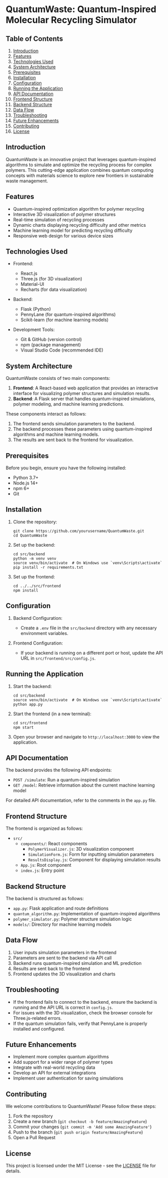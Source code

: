 # QuantumWaste: Quantum-Inspired Molecular Recycling Simulator

## Table of Contents
1. [Introduction](#introduction)
2. [Features](#features)
3. [Technologies Used](#technologies-used)
4. [System Architecture](#system-architecture)
5. [Prerequisites](#prerequisites)
6. [Installation](#installation)
7. [Configuration](#configuration)
8. [Running the Application](#running-the-application)
9. [API Documentation](#api-documentation)
10. [Frontend Structure](#frontend-structure)
11. [Backend Structure](#backend-structure)
12. [Data Flow](#data-flow)
13. [Troubleshooting](#troubleshooting)
14. [Future Enhancements](#future-enhancements)
15. [Contributing](#contributing)
16. [License](#license)

## Introduction

QuantumWaste is an innovative project that leverages quantum-inspired algorithms to simulate and optimize the recycling process for complex polymers. This cutting-edge application combines quantum computing concepts with materials science to explore new frontiers in sustainable waste management.

## Features

- Quantum-inspired optimization algorithm for polymer recycling
- Interactive 3D visualization of polymer structures
- Real-time simulation of recycling processes
- Dynamic charts displaying recycling difficulty and other metrics
- Machine learning model for predicting recycling difficulty
- Responsive web design for various device sizes

## Technologies Used

- Frontend:
  - React.js
  - Three.js (for 3D visualization)
  - Material-UI
  - Recharts (for data visualization)

- Backend:
  - Flask (Python)
  - PennyLane (for quantum-inspired algorithms)
  - Scikit-learn (for machine learning models)

- Development Tools:
  - Git & GitHub (version control)
  - npm (package management)
  - Visual Studio Code (recommended IDE)

## System Architecture

QuantumWaste consists of two main components:

1. **Frontend**: A React-based web application that provides an interactive interface for visualizing polymer structures and simulation results.
2. **Backend**: A Flask server that handles quantum-inspired simulations, polymer modeling, and machine learning predictions.

These components interact as follows:

1. The frontend sends simulation parameters to the backend.
2. The backend processes these parameters using quantum-inspired algorithms and machine learning models.
3. The results are sent back to the frontend for visualization.

## Prerequisites

Before you begin, ensure you have the following installed:

- Python 3.7+
- Node.js 14+
- npm 6+
- Git

## Installation

1. Clone the repository:
   ```
   git clone https://github.com/yourusername/QuantumWaste.git
   cd QuantumWaste
   ```

2. Set up the backend:
   ```
   cd src/backend
   python -m venv venv
   source venv/bin/activate  # On Windows use `venv\Scripts\activate`
   pip install -r requirements.txt
   ```

3. Set up the frontend:
   ```
   cd ../../src/frontend
   npm install
   ```

## Configuration

1. Backend Configuration:
   - Create a `.env` file in the `src/backend` directory with any necessary environment variables.

2. Frontend Configuration:
   - If your backend is running on a different port or host, update the API URL in `src/frontend/src/config.js`.

## Running the Application

1. Start the backend:
   ```
   cd src/backend
   source venv/bin/activate  # On Windows use `venv\Scripts\activate`
   python app.py
   ```

2. Start the frontend (in a new terminal):
   ```
   cd src/frontend
   npm start
   ```

3. Open your browser and navigate to `http://localhost:3000` to view the application.

## API Documentation

The backend provides the following API endpoints:

- `POST /simulate`: Run a quantum-inspired simulation
- `GET /model`: Retrieve information about the current machine learning model

For detailed API documentation, refer to the comments in the `app.py` file.

## Frontend Structure

The frontend is organized as follows:

- `src/`
  - `components/`: React components
    - `PolymerVisualizer.js`: 3D visualization component
    - `SimulationForm.js`: Form for inputting simulation parameters
    - `ResultsDisplay.js`: Component for displaying simulation results
  - `App.js`: Root component
  - `index.js`: Entry point

## Backend Structure

The backend is structured as follows:

- `app.py`: Flask application and route definitions
- `quantum_algorithm.py`: Implementation of quantum-inspired algorithms
- `polymer_simulator.py`: Polymer structure simulation logic
- `models/`: Directory for machine learning models

## Data Flow

1. User inputs simulation parameters in the frontend
2. Parameters are sent to the backend via API call
3. Backend runs quantum-inspired simulation and ML prediction
4. Results are sent back to the frontend
5. Frontend updates the 3D visualization and charts

## Troubleshooting

- If the frontend fails to connect to the backend, ensure the backend is running and the API URL is correct in `config.js`.
- For issues with the 3D visualization, check the browser console for Three.js-related errors.
- If the quantum simulation fails, verify that PennyLane is properly installed and configured.

## Future Enhancements

- Implement more complex quantum algorithms
- Add support for a wider range of polymer types
- Integrate with real-world recycling data
- Develop an API for external integrations
- Implement user authentication for saving simulations

## Contributing

We welcome contributions to QuantumWaste! Please follow these steps:

1. Fork the repository
2. Create a new branch (`git checkout -b feature/AmazingFeature`)
3. Commit your changes (`git commit -m 'Add some AmazingFeature'`)
4. Push to the branch (`git push origin feature/AmazingFeature`)
5. Open a Pull Request

## License

This project is licensed under the MIT License - see the [LICENSE](LICENSE) file for details.